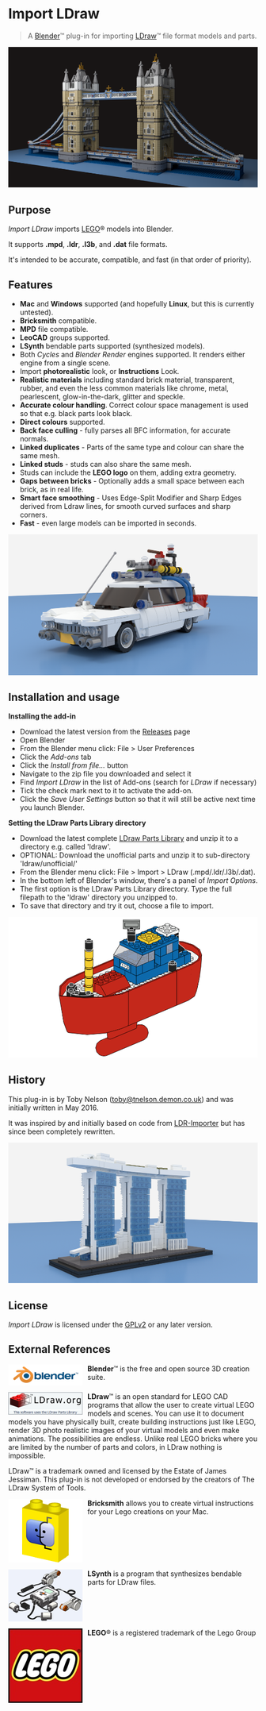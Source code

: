 # Import LDraw #

> A [Blender](https://www.blender.org)&trade; plug-in for importing [LDraw](http://www.ldraw.org)&trade; file format models and parts.

![Tower Bridge](./images/tower_960.png)

## Purpose ##
*Import LDraw* imports [LEGO](https://www.lego.com/)® models into Blender.

It supports **.mpd**, **.ldr**, **.l3b**, and **.dat** file formats.

It's intended to be accurate, compatible, and fast (in that order of priority).

## Features ##
+ **Mac** and **Windows** supported (and hopefully **Linux**, but this is currently untested).
+ **Bricksmith** compatible.
+ **MPD** file compatible.
+ **LeoCAD** groups supported.
+ **LSynth** bendable parts supported (synthesized models).
+ Both *Cycles* and *Blender Render* engines supported. It renders either engine from a single scene.
+ Import **photorealistic** look, or **Instructions** Look.
+ **Realistic materials** including standard brick material, transparent, rubber, and even the less common materials like chrome, metal, pearlescent, glow-in-the-dark, glitter and speckle.
+ **Accurate colour handling**. Correct colour space management is used so that e.g. black parts look black.
+ **Direct colours** supported.
+ **Back face culling** - fully parses all BFC information, for accurate normals.
+ **Linked duplicates** - Parts of the same type and colour can share the same mesh.
+ **Linked studs** - studs can also share the same mesh.
+ Studs can include the **LEGO logo** on them, adding extra geometry.
+ **Gaps between bricks** - Optionally adds a small space between each brick, as in real life.
+ **Smart face smoothing** - Uses Edge-Split Modifier and Sharp Edges derived from Ldraw lines, for smooth curved surfaces and sharp corners.
+ **Fast** - even large models can be imported in seconds.

![Ghostbusters](./images/ghostbusters_960.png)

## Installation and usage ##

**Installing the add-in**

+ Download the latest version from the [Releases](https://github.com/TobyLobster/ImportLDraw/releases) page
+ Open Blender
+ From the Blender menu click: File > User Preferences
+ Click the *Add-ons* tab
+ Click the *Install from file...* button
+ Navigate to the zip file you downloaded and select it
+ Find *Import LDraw* in the list of Add-ons (search for *LDraw* if necessary)
+ Tick the check mark next to it to activate the add-on.
+ Click the *Save User Settings* button so that it will still be active next time you launch Blender.

**Setting the LDraw Parts Library directory**

+ Download the latest complete [LDraw Parts Library](http://ldraw.org/parts/latest-parts.html) and unzip it to a directory e.g. called 'ldraw'.
+ OPTIONAL: Download the unofficial parts and unzip it to sub-directory 'ldraw/unofficial/'
+ From the Blender menu click: File > Import > LDraw (.mpd/.ldr/.l3b/.dat).
+ In the bottom left of Blender's window, there's a panel of *Import Options*.
+ The first option is the LDraw Parts Library directory. Type the full filepath to the 'ldraw' directory you unzipped to.
+ To save that directory and try it out, choose a file to import.

![Tugboat](./images/tugboat_960.png)

## History ##
This plug-in is by Toby Nelson (toby@tnelson.demon.co.uk) and was initially written in May 2016. 

It was inspired by and initially based on code from [LDR-Importer](https://github.com/le717/LDR-Importer) but has since been completely rewritten.

![Marina Bay Sands](./images/marina_bay_sands_960.png)

## License ##

*Import LDraw* is licensed under the [GPLv2](http://www.gnu.org/licenses/gpl-2.0.html) or any later version.

## External References ##
<a href="https://www.blender.org/"><img align="left" src="./images/logos/blender-plain.png" alt="Blender logo" style="margin: 0px 10px 0px 0px;"/></a>

**Blender**&trade; is the free and open source 3D creation suite.<br clear=left>

<a href="http://www.ldraw.org/"><img align="left" src="./images/logos/Official_LDraw_Logo.png" alt="LDraw logo" style="margin: 0px 10px 0px 0px;"/></a>

**LDraw**&trade; is an open standard for LEGO CAD programs that allow the user to create virtual LEGO models and scenes. You can use it to document models you have physically built, create building instructions just like LEGO, render 3D photo realistic images of your virtual models and even make animations.
The possibilities are endless. Unlike real LEGO bricks where you are limited by the number of parts and colors, in LDraw nothing is impossible.

LDraw&trade; is a trademark owned and licensed by the Estate of James Jessiman. This plug-in is not developed or endorsed by the creators of The LDraw System of Tools.<br clear=left>

<a href="http://bricksmith.sourceforge.net"><img align="left" src="./images/logos/BricksmithIcon.png" alt="Bricksmith logo" style="margin: 0px 10px 0px 0px;"/></a>

**Bricksmith** allows you to create virtual instructions for your Lego creations on your Mac.<br clear=left>

<a href="http://lsynth.sourceforge.net"><img align="left" src="./images/logos/LSynthExample.png" alt="LSynth example" style="margin: 0px 10px 0px 0px;"/></a>

**LSynth** is a program that synthesizes bendable parts for LDraw files.<br clear=left>

<a href="https://www.lego.com/"><img align="left" src="./images/logos/lego.jpg" alt="LEGO logo" style="margin: 0px 10px 0px 0px;"/></a>

**LEGO**® is a registered trademark of the Lego Group<br clear=left>
